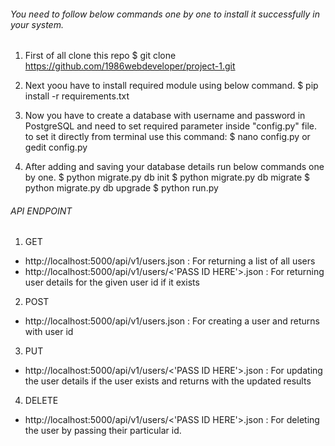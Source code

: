 ###### You need to follow below commands one by one to install it successfully in your system. ######

1) First of all clone this repo
$ git clone https://github.com/1986webdeveloper/project-1.git

2) Next yoou have to install required module using below command. 
$ pip install -r requirements.txt

3) Now you have to create a database with username and password in PostgreSQL and need to set required parameter inside "config.py" file. to set it directly from terminal use this command:
$ nano config.py  or gedit config.py

4) After adding and saving your database details run below commands one by one.
$ python migrate.py db init
$ python migrate.py db migrate
$ python migrate.py db upgrade
$ python run.py	

###### API ENDPOINT ######
1) GET
- http://localhost:5000/api/v1/users.json : For returning a list of all users
- http://localhost:5000/api/v1/users/<'PASS ID HERE'>.json  : For returning user details for the given user id if it exists

2) POST
- http://localhost:5000/api/v1/users.json : For creating a user and returns with user id

3) PUT
- http://localhost:5000/api/v1/users/<'PASS ID HERE'>.json : For updating the user details if the user exists and returns with the updated results

4) DELETE
- http://localhost:5000/api/v1/users/<'PASS ID HERE'>.json : For deleting the user by passing their particular id.
